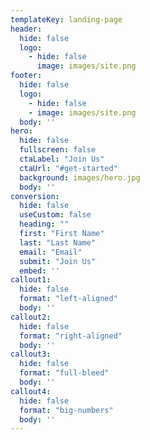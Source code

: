 ```yaml
---
templateKey: landing-page
header:
  hide: false
  logo:
    - hide: false
      image: images/site.png
footer:
  hide: false
  logo:
    - hide: false
    - image: images/site.png
  body: ''
hero:
  hide: false
  fullscreen: false
  ctaLabel: "Join Us"
  ctaUrl: "#get-started"
  background: images/hero.jpg
  body: ''
conversion:
  hide: false
  useCustom: false
  heading: ""
  first: "First Name"
  last: "Last Name"
  email: "Email"
  submit: "Join Us"
  embed: ''
callout1:
  hide: false
  format: "left-aligned"
  body: ''
callout2:
  hide: false
  format: "right-aligned"
  body: ''
callout3:
  hide: false
  format: "full-bleed"
  body: ''
callout4:
  hide: false
  format: "big-numbers"
  body: ''
---
```

